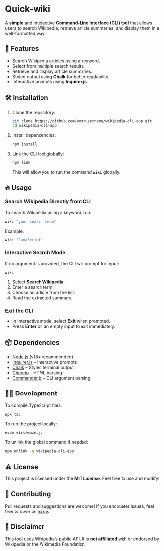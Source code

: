 # Quick-wiki

A **simple** and interactive **Command-Line Interface (CLI) tool** that allows users to search Wikipedia, retrieve article summaries, and display them in a well-formatted way.

## 🚀 Features

- Search Wikipedia articles using a keyword.
- Select from multiple search results.
- Retrieve and display article summaries.
- Styled output using **Chalk** for better readability.
- Interactive prompts using **Inquirer.js**.

## 🛠️ Installation

1. Clone the repository:
   ```bash
   git clone https://github.com/yourusername/wikipedia-cli-app.git
   cd wikipedia-cli-app
   ```
2. Install dependencies:
   ```bash
   npm install
   ```
3. Link the CLI tool globally:
   ```bash
   npm link
   ```
   This will allow you to run the command **`wiki`** globally.

## 🔥 Usage

### **Search Wikipedia Directly from CLI**

To search Wikipedia using a keyword, run:

```bash
wiki "your search term"
```

Example:

```bash
wiki "JavaScript"
```

### **Interactive Search Mode**

If no argument is provided, the CLI will prompt for input:

```bash
wiki
```

1. Select **Search Wikipedia**.
2. Enter a search term.
3. Choose an article from the list.
4. Read the extracted summary.

### **Exit the CLI**

- In interactive mode, select **Exit** when prompted.
- Press **Enter** on an empty input to exit immediately.

## 📦 Dependencies

- [Node.js](https://nodejs.org/) (v18+ recommended)
- [Inquirer.js](https://www.npmjs.com/package/inquirer) – Interactive prompts
- [Chalk](https://www.npmjs.com/package/chalk) – Styled terminal output
- [Cheerio](https://www.npmjs.com/package/cheerio) – HTML parsing
- [Commander.js](https://www.npmjs.com/package/commander) – CLI argument parsing

## 👨‍💻 Development

To compile TypeScript files:

```bash
npx tsc
```

To run the project locally:

```bash
node dist/main.js
```

To unlink the global command if needed:

```bash
npm unlink -g wikipedia-cli-app
```

## ⚠️ License

This project is licensed under the **MIT License**. Feel free to use and modify!

## 📌 Contributing

Pull requests and suggestions are welcome! If you encounter issues, feel free to open an [issue](https://github.com/yourusername/wikipedia-cli-app/issues).

## 📜 Disclaimer

This tool uses Wikipedia’s public API. It is **not affiliated** with or endorsed by Wikipedia or the Wikimedia Foundation.
